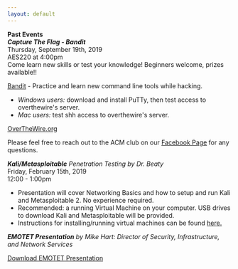 ```yaml
---
layout: default
---
```

**Past Events**<br>
***Capture The Flag - Bandit***<br>
Thursday, September 19th, 2019 <br>
AES220 at 4:00pm <br>
Come learn new skills or test your knowledge! Beginners welcome, prizes
available!!<br>

[Bandit](https://overthewire.org/wargames/bandit/) - Practice and learn new command line tools while hacking.

* *Windows users:* download and install PuTTy, then test access to overthewire's server.
* *Mac users:* test shh access to overthewire's server.

[OverTheWire.org](https://overthewire.org/wargames/bandit/)<br/>

Please feel free to reach out to the ACM club on our
[Facebook Page](https://www.facebook.com/MSUDenverACM/)
for any questions.<br/>


***Kali/Metasploitable***
*Penetration Testing by Dr. Beaty*<br/>
Friday, February 15th, 2019 <br/>
12:00 - 1:00pm
* Presentation will cover Networking Basics and how to setup and run Kali and Metasploitable 2. No experience required.
* Recommended: a running Virtual Machine on your computer. USB drives to download Kali and Metasploitable will be provided.
* Instructions for installing/running virtual machines can be found [here.](https://www.howtogeek.com/196060/beginner-geek-how-to-create-and-use-virtual-machines/)

***EMOTET Presentation***
*by Mike Hart: Director of Security, Infrastructure,
and Network Services*

[Download EMOTET Presentation](https://msu-denver-acm.github.io/SIGS/Cybersecurity/assets/02012019emotet.pdf/)
